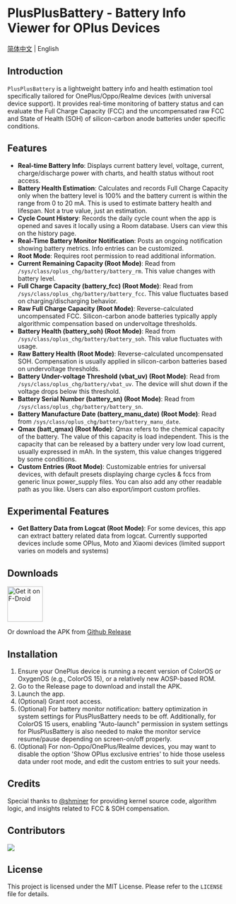 # PlusPlusBattery - Battery Info Viewer for OPlus Devices

[简体中文](./README.zh.md) | English

## Introduction

`PlusPlusBattery` is a lightweight battery info and health estimation tool specifically tailored for OnePlus/Oppo/Realme devices (with universal device support). It provides real-time monitoring of battery status and can evaluate the Full Charge Capacity (FCC) and the uncompensated raw FCC and State of Health (SOH) of silicon-carbon anode batteries under specific conditions.

## Features

- **Real-time Battery Info**: Displays current battery level, voltage, current, charge/discharge power with charts, and health status without root access.
- **Battery Health Estimation**: Calculates and records Full Charge Capacity only when the battery level is 100% and the battery current is within the range from 0 to 20 mA. This is used to estimate battery health and lifespan. Not a true value, just an estimation.
- **Cycle Count History**: Records the daily cycle count when the app is opened and saves it locally using a Room database. Users can view this on the history page.
- **Real-Time Battery Monitor Notification**: Posts an ongoing notification showing battery metrics. Info entries can be customized.
- **Root Mode**: Requires root permission to read additional information.
- **Current Remaining Capacity (Root Mode)**: Read from `/sys/class/oplus_chg/battery/battery_rm`. This value changes with battery level.
- **Full Charge Capacity (battery_fcc) (Root Mode)**: Read from `/sys/class/oplus_chg/battery/battery_fcc`. This value fluctuates based on charging/discharging behavior.
- **Raw Full Charge Capacity (Root Mode)**: Reverse-calculated uncompensated FCC. Silicon-carbon anode batteries typically apply algorithmic compensation based on undervoltage thresholds.
- **Battery Health (battery_soh) (Root Mode)**: Read from `/sys/class/oplus_chg/battery/battery_soh`. This value fluctuates with usage.
- **Raw Battery Health (Root Mode)**: Reverse-calculated uncompensated SOH. Compensation is usually applied in silicon-carbon batteries based on undervoltage thresholds.
- **Battery Under-voltage Threshold (vbat_uv) (Root Mode)**: Read from `/sys/class/oplus_chg/battery/vbat_uv`. The device will shut down if the voltage drops below this threshold.
- **Battery Serial Number (battery_sn) (Root Mode)**: Read from `/sys/class/oplus_chg/battery/battery_sn`.
- **Battery Manufacture Date (battery_manu_date) (Root Mode)**: Read from `/sys/class/oplus_chg/battery/battery_manu_date`.
- **Qmax (batt_qmax) (Root Mode)**: Qmax refers to the chemical capacity of the battery. The value of this capacity is load independent. This is the capacity that can be released by a battery under very low load current, usually expressed in mAh. In the system, this value changes triggered by some conditions.
- **Custom Entries (Root Mode)**: Customizable entries for universal devices, with default presets displaying charge cycles & fccs from generic linux power_supply files. You can also add any other readable path as you like. Users can also export/import custom profiles.

## Experimental Features
- **Get Battery Data from Logcat (Root Mode)**: For some devices, this app can extract battery related data from logcat. Currently supported devices include some OPlus, Moto and Xiaomi devices (limited support varies on models and systems)

## Downloads

[<img src="https://f-droid.org/badge/get-it-on.png"
    alt="Get it on F-Droid"
    height="80">](https://f-droid.org/en/packages/com.dijia1124.plusplusbattery/)

Or download the APK from [Github Release](https://github.com/dijia1124/PlusPlusBattery/releases)

## Installation

1. Ensure your OnePlus device is running a recent version of ColorOS or OxygenOS (e.g., ColorOS 15), or a relatively new AOSP-based ROM.
2. Go to the Release page to download and install the APK.
3. Launch the app.
4. (Optional) Grant root access.
5. (Optional) For battery monitor notification: battery optimization in system settings for PlusPlusBattery needs to be off. Additionally, for ColorOS 15 users, enabling "Auto-launch" permission in system settings for PlusPlusBattery is also needed to make the monitor service resume/pause depending on screen-on/off properly.
6. (Optional) For non-Oppo/OnePlus/Realme devices, you may want to disable the option 'Show OPlus exclusive entries' to hide those useless data under root mode, and edit the custom entries to suit your needs.

## Credits

Special thanks to [@shminer](https://github.com/shminer) for providing kernel source code, algorithm logic, and insights related to FCC & SOH compensation.

## Contributors
<a href="https://github.com/dijia1124/plusplusbattery/graphs/contributors">
  <img src="https://contrib.rocks/image?repo=dijia1124/plusplusbattery" />
</a>

## License

This project is licensed under the MIT License. Please refer to the `LICENSE` file for details.
